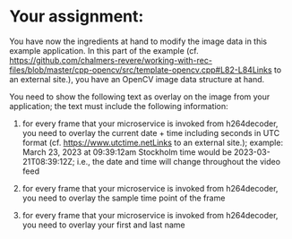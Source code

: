 # Your assignment:

You have now the ingredients at hand to modify the image data in this example application. In this part of the example (cf. https://github.com/chalmers-revere/working-with-rec-files/blob/master/cpp-opencv/src/template-opencv.cpp#L82-L84Links to an external site.), you have an OpenCV image data structure at hand.

You need to show the following text as overlay on the image from your application; the text must include the following information:

1. for every frame that your microservice is invoked from h264decoder, you need to overlay the current date + time including seconds in UTC format (cf. https://www.utctime.netLinks to an external site.); example: March 23, 2023 at 09:39:12am Stockholm time would be   2023-03-21T08:39:12Z; i.e., the date and time will change throughout the video feed

2. for every frame that your microservice is invoked from h264decoder, you need to overlay the sample time point of the frame

3. for every frame that your microservice is invoked from h264decoder, you need to overlay your first and last name